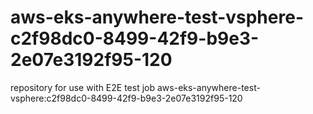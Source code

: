 # aws-eks-anywhere-test-vsphere-c2f98dc0-8499-42f9-b9e3-2e07e3192f95-120
repository for use with E2E test job aws-eks-anywhere-test-vsphere:c2f98dc0-8499-42f9-b9e3-2e07e3192f95-120
